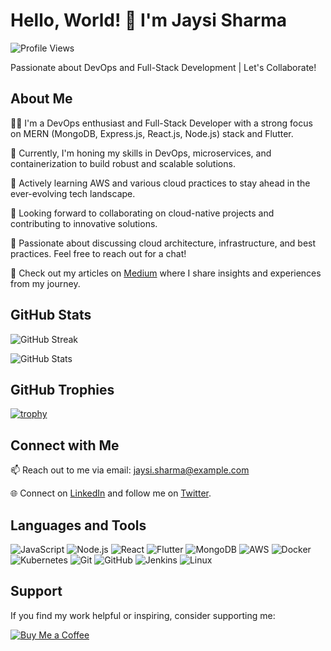 # Hello, World! 👋 I'm Jaysi Sharma

![Profile Views](https://komarev.com/ghpvc/?username=jaysi)

Passionate about DevOps and Full-Stack Development | Let's Collaborate!

## About Me

👨‍💻 I'm a DevOps enthusiast and Full-Stack Developer with a strong focus on MERN (MongoDB, Express.js, React.js, Node.js) stack and Flutter.

🔭 Currently, I'm honing my skills in DevOps, microservices, and containerization to build robust and scalable solutions.

🌱 Actively learning AWS and various cloud practices to stay ahead in the ever-evolving tech landscape.

👯 Looking forward to collaborating on cloud-native projects and contributing to innovative solutions.

💬 Passionate about discussing cloud architecture, infrastructure, and best practices. Feel free to reach out for a chat!

📝 Check out my articles on [Medium](https://medium.com/@jaysisharma) where I share insights and experiences from my journey.

## GitHub Stats

![GitHub Streak](https://github-readme-streak-stats.herokuapp.com/?user=jaysi)

![GitHub Stats](https://github-readme-stats.vercel.app/api?username=jaysi&show_icons=true&count_private=true&hide=contribs,issues)

## GitHub Trophies

[![trophy](https://github-profile-trophy.vercel.app/?username=jaysi)](https://github.com/ryo-ma/github-profile-trophy)

## Connect with Me

📫 Reach out to me via email: [jaysi.sharma@example.com](mailto:jaysi.sharma@example.com)

🌐 Connect on [LinkedIn](https://www.linkedin.com/in/jaysi-sharma/) and follow me on [Twitter](https://twitter.com/jaysisharma).

## Languages and Tools

![JavaScript](https://img.shields.io/badge/-JavaScript-F7DF1E?style=flat-square&logo=javascript&logoColor=black)
![Node.js](https://img.shields.io/badge/-Node.js-339933?style=flat-square&logo=node.js&logoColor=white)
![React](https://img.shields.io/badge/-React-61DAFB?style=flat-square&logo=react&logoColor=white)
![Flutter](https://img.shields.io/badge/-Flutter-02569B?style=flat-square&logo=flutter&logoColor=white)
![MongoDB](https://img.shields.io/badge/-MongoDB-47A248?style=flat-square&logo=mongodb&logoColor=white)
![AWS](https://img.shields.io/badge/-AWS-232F3E?style=flat-square&logo=amazon-aws&logoColor=white)
![Docker](https://img.shields.io/badge/-Docker-2496ED?style=flat-square&logo=docker&logoColor=white)
![Kubernetes](https://img.shields.io/badge/-Kubernetes-326CE5?style=flat-square&logo=kubernetes&logoColor=white)
![Git](https://img.shields.io/badge/-Git-F05032?style=flat-square&logo=git&logoColor=white)
![GitHub](https://img.shields.io/badge/-GitHub-181717?style=flat-square&logo=github&logoColor=white)
![Jenkins](https://img.shields.io/badge/-Jenkins-D24939?style=flat-square&logo=jenkins&logoColor=white)
![Linux](https://img.shields.io/badge/-Linux-FCC624?style=flat-square&logo=linux&logoColor=black)

## Support

If you find my work helpful or inspiring, consider supporting me:

[![Buy Me a Coffee](https://img.shields.io/badge/-Buy%20Me%20a%20Coffee-FFDD00?style=flat-square&logo=buy-me-a-coffee&logoColor=black)](https://www.buymeacoffee.com/jaysisharma)
